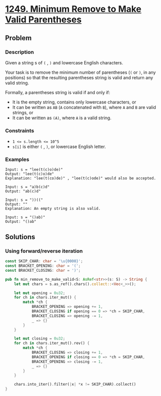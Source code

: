 # [1249. Minimum Remove to Make Valid Parentheses](https://leetcode.com/problems/minimum-remove-to-make-valid-parentheses/)

## Problem

### Description

Given a string s of `(` , `)` and lowercase English characters.

Your task is to remove the minimum number of parentheses (`(` or `)`, in any
positions) so that the resulting parentheses string is valid and return any
valid string.

Formally, a parentheses string is valid if and only if:

* It is the empty string, contains only lowercase characters, or
* It can be written as `AB` (`A` concatenated with `B`), where `A` and `B` are
  valid strings, or
* It can be written as `(A)`, where `A` is a valid string.

### Constraints

* `1 <= s.length <= 10^5`
* `s[i]` is either `(` , `)`, or lowercase English letter.

### Examples

```text
Input: s = "lee(t(c)o)de)"
Output: "lee(t(c)o)de"
Explanation: "lee(t(co)de)" , "lee(t(c)ode)" would also be accepted.
```

```text
Input: s = "a)b(c)d"
Output: "ab(c)d"
```

```text
Input: s = "))(("
Output: ""
Explanation: An empty string is also valid.
```

```text
Input: s = "()ab)"
Output: "()ab"
```

## Solutions

### Using forward/reverse iteration

```rust
const SKIP_CHAR: char = '\u{0000}';
const BRACKET_OPENING: char = '(';
const BRACKET_CLOSING: char = ')';

pub fn min_remove_to_make_valid<S: AsRef<str>>(s: S) -> String {
    let mut chars = s.as_ref().chars().collect::<Vec<_>>();

    let mut opening = 0u32;
    for ch in chars.iter_mut() {
        match *ch {
            BRACKET_OPENING => opening += 1,
            BRACKET_CLOSING if opening == 0 => *ch = SKIP_CHAR,
            BRACKET_CLOSING => opening -= 1,
            _ => {}
        }
    }

    let mut closing = 0u32;
    for ch in chars.iter_mut().rev() {
        match *ch {
            BRACKET_CLOSING => closing += 1,
            BRACKET_OPENING if closing == 0 => *ch = SKIP_CHAR,
            BRACKET_OPENING => closing -= 1,
            _ => {}
        }
    }

    chars.into_iter().filter(|x| *x != SKIP_CHAR).collect()
}
```